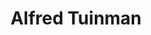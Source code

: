 ---
title: Alfred Tuinman
tour: Delhi Agra Jaipur 
id: itinerary
itinerary:
  - day: 1
    item:
      - type: hotel
        url: /states/uttar-pradesh/cities/agra/hotels/hotel-mansingh-palace
      - type: excursion
        url: /states/uttar-pradesh/cities/agra/excursions/early-morning-taj-mahal
  - day: 2
    item:
      - type: hotel
        url: /states/rajasthan/cities/jaipur/hotels/dera-rawatsar
      - type: excursion
        url: /states/rajasthan/cities/jaipur/excursions/amber-fort-sightseeing
  - day: 3
    item:
      - type: flight
        desc: AI123 from Mumbai to Goa 12:00/14:20
      - type: train
        url: Mangla Express
        desc: o/n Goa Koichi
  
---
